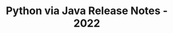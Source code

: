 ﻿---
title: Python via Java Release Notes - 2022
type: docs
weight: 9
url: /es/java/python-via-java-release-notes-2022/
---
